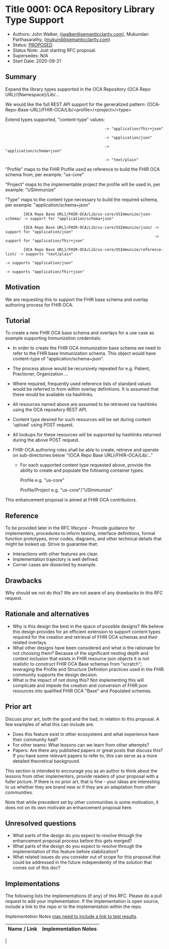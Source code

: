 # Title 0001: OCA Repository Library Type Support
- Authors: John Walker, (jwalker@semanticclarity.com), Mukundan Parthasarathy, (mukund@semanticclarity.com)
- Status: [PROPOSED](/README.md#proposed)
- Status Note: Just starting RFC proposal.
- Supersedes: N/A
- Start Date: 2020-09-21

## Summary
Expand the library types supported in the OCA Repository {OCA Repo URL}/{Namespace}/Lib/...

We would like the full REST API support for the generalized pattern:  {OCA-Repo-Base-URL}/FHIR-OCA/Lib/\<profile>/\<project>/\<type>

Extend types supported,  "content-type" values:

                                                -> "application/fhir+json"

                                                -> "application/json"

                                                -> "application/schema+json"

                                                -> "text/plain"


"Profile" maps to the FHIR Profile used as reference to build the FHIR OCA schema from, per example: "us-core"

"Project" maps to the implementable project the profile will be used in, per example: "USImmunize"

"Type"  maps to the content type necessary to build the required schema, per example: "application/schema+json"

            {OCA Repo Base URL}/FHIR-OCA/Lib/us-core/USImmunize/json-schema/ -> support for "application/schema+json"
                                                    
            {OCA Repo Base URL}/FHIR-OCA/Lib/us-core/USImmunize/json/ -> support for "application/json"
                                                                      -> support for "application/fhir+json"

            {OCA Repo Base URL}/FHIR-OCA/Lib/us-core/USImmunize/reference-list/ -> supports "text/plain"
                                                                                -> supports "application/json"
                                                                                -> supports "application/fhir+json"        							 
## Motivation

We are requesting this to support the FHIR base schema and overlay authoring process for FHIR OCA.

## Tutorial

To create a new FHIR OCA base schema and overlays for a use case as example supporting Immunization credentials:

- In order to create the FHIR OCA immunization base schema we need to refer to the FHIR base Immunization schema. This object would have content-type of "application/schema+json". 
- The process above would be recursively repeated for e.g. Patient, Practioner, Organization ...
- Where required, frequently used reference lists of standard values would be referred to from within overlay definitions. It is assumed that these would be available via hashlinks.

- All resources named above are assumed to be retrieved via hashlinks using the OCA repository REST API. 

- Content type desired for such resources will be set during content 'upload' using POST request.

- All lookups for these resources will be supported by hashlinks returned during the above POST request.

- FHIR-OCA authoring roles shall be able to create, retrieve and operate on sub-directories below  "{OCA Repo Base URL}/FHIR-OCA/Lib/..."
	- For each supported content type requested above, provide the ability to create and populate the following container types:

	  Profile   e.g. "us-core"
      
	  Profile/Project   e.g. "us-core"/"USImmunize"



This enhancement proposal is aimed at FHIR OCA contributors. 

## Reference

To be provided later in the RFC lifecyce - 
Provide guidance for implementers, procedures to inform testing,
interface definitions, formal function prototypes, error codes,
diagrams, and other technical details that might be looked up.
Strive to guarantee that:

- Interactions with other features are clear.
- Implementation trajectory is well defined.
- Corner cases are dissected by example.

## Drawbacks

Why should we *not* do this? We are not aware of any drawbacks to this RFC request.

## Rationale and alternatives

- Why is this design the best in the space of possible designs? We believe this design provides for an efficient extension to support content types required for the creation and retrieval of FHIR OCA schemas and their related overlays.
- What other designs have been considered and what is the rationale for not choosing them? Because of the significant nesting depth and context inclusion that exists in FHIR resource json objects it is not realistic to construct FHIR OCA Base schemas from "scratch"; leveraging the Profile and Structure Definition practices used in the FHIR community supports the design decsion.
- What is the impact of not doing this? Not implementing this will complicate and impede the creation and conversion of FHIR json resources into qualified FHIR OCA "Base" and Populated schemas.

## Prior art

Discuss prior art, both the good and the bad, in relation to this proposal.
A few examples of what this can include are:

- Does this feature exist in other ecosystems and what experience have
their community had?
- For other teams: What lessons can we learn from other attempts?
- Papers: Are there any published papers or great posts that discuss this?
If you have some relevant papers to refer to, this can serve as a more detailed
theoretical background.

This section is intended to encourage you as an author to think about the
lessons from other implementers, provide readers of your proposal with a
fuller picture. If there is no prior art, that is fine - your ideas are
interesting to us whether they are brand new or if they are an adaptation
from other communities.

Note that while precedent set by other communities is some motivation, it
does not on its own motivate an enhancement proposal here.

## Unresolved questions

- What parts of the design do you expect to resolve through the
enhancement proposal process before this gets merged?
- What parts of the design do you expect to resolve through the
implementation of this feature before stabilization?
- What related issues do you consider out of scope for this
proposal that could be addressed in the future independently of the
solution that comes out of this doc?

## Implementations

The following lists the implementations (if any) of this RFC. Please do a pull request to add your implementation. If the implementation is open source, include a link to the repo or to the implementation within the repo.

*Implementation Notes* [may need to include a link to test results](README.md#accepted).

Name / Link | Implementation Notes
--- | ---
 |
